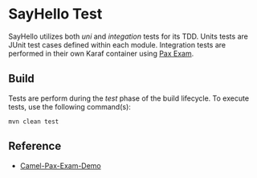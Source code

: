 # SayHello Test
SayHello utilizes both _uni_ and _integation_ tests for its TDD.  Units tests are JUnit 
test cases defined within each module.  Integration tests are performed in their own Karaf
container using [Pax Exam](https://ops4j1.jira.com/wiki/display/PAXEXAM4/Pax+Exam).

## Build
Tests are perform during the _test_ phase of the build lifecycle.  To execute tests, use the following
command(s):

    mvn clean test

## Reference
* [Camel-Pax-Exam-Demo](https://github.com/ANierbeck/Camel-Pax-Exam-Demo/blob/master/route-control/src/test/java/de/nierbeck/camel/exam/demo/control/route/KarafRoutingTest.java )
